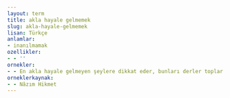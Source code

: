 ```yaml
---
layout: term
title: akla hayale gelmemek
slug: akla-hayale-gelmemek
lisan: Türkçe
anlamlar:
- inanılmamak
ozellikler:
- - ''
ornekler:
- - En akla hayale gelmeyen şeylere dikkat eder, bunları derler toplar ve umumi büyük neticeler çıkarır.
orneklerkaynak:
- - Nâzım Hikmet
---
```

